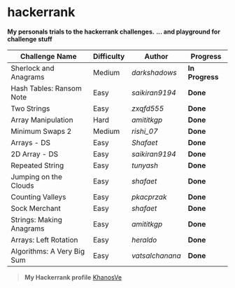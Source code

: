 # hackerrank
**My personals trials to the hackerrank challenges.**
**... and playground for challenge stuff**
 
Challenge Name | Difficulty | Author | Progress
--- | --- | --- | ---
Sherlock and Anagrams | Medium | *darkshadows* | **In Progress**
Hash Tables: Ransom Note | Easy | *saikiran9194* | **Done**
Two Strings | Easy | *zxqfd555* | **Done**
Array Manipulation | Hard | *amititkgp* | **Done**
Minimum Swaps 2 | Medium | *rishi_07* | **Done**
Arrays - DS | Easy | *Shafaet* | **Done**
2D Array - DS | Easy | *saikiran9194* | **Done**
Repeated String | Easy | *tunyash* | **Done**
Jumping on the Clouds | Easy | *shafaet* | **Done**
Counting Valleys | Easy | *pkacprzak* | **Done**
Sock Merchant | Easy | *shafaet* | **Done**
Strings: Making Anagrams | Easy | *amititkgp* | **Done**
Arrays: Left Rotation | Easy | *heraldo* | **Done**
Algorithms: A Very Big Sum | Easy | *vatsalchanana* | **Done**


> **My Hackerrank profile** [KhanosVe](https://www.hackerrank.com/KhanosVe)